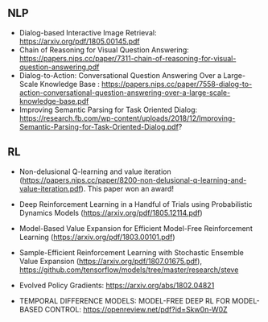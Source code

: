 
## NLP
* Dialog-based Interactive Image Retrieval: https://arxiv.org/pdf/1805.00145.pdf
* Chain of Reasoning for Visual Question Answering: https://papers.nips.cc/paper/7311-chain-of-reasoning-for-visual-question-answering.pdf
* Dialog-to-Action: Conversational Question Answering Over a Large-Scale Knowledge Base
: https://papers.nips.cc/paper/7558-dialog-to-action-conversational-question-answering-over-a-large-scale-knowledge-base.pdf
* Improving Semantic Parsing for Task Oriented Dialog: https://research.fb.com/wp-content/uploads/2018/12/Improving-Semantic-Parsing-for-Task-Oriented-Dialog.pdf?

## RL
* Non-delusional Q-learning and value iteration (https://papers.nips.cc/paper/8200-non-delusional-q-learning-and-value-iteration.pdf). This paper won an award!

* Deep Reinforcement Learning in a Handful of Trials using Probabilistic Dynamics Models (https://arxiv.org/pdf/1805.12114.pdf)

* Model-Based Value Expansion
for Efficient Model-Free Reinforcement Learning (https://arxiv.org/pdf/1803.00101.pdf)

* Sample-Efficient Reinforcement Learning with Stochastic Ensemble Value Expansion (https://arxiv.org/pdf/1807.01675.pdf), https://github.com/tensorflow/models/tree/master/research/steve

* Evolved Policy Gradients: https://arxiv.org/abs/1802.04821

* TEMPORAL DIFFERENCE MODELS: MODEL-FREE DEEP RL FOR MODEL-BASED CONTROL: https://openreview.net/pdf?id=Skw0n-W0Z
